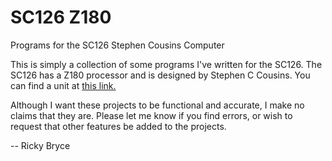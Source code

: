 # SC126 Z180
Programs for the SC126 Stephen Cousins Computer<p>
This is simply a collection of some programs I've written for the SC126.   The SC126 has a Z180 processor and is designed by Stephen C Cousins.  You can find a unit at <a href="https://www.tindie.com/products/tindiescx/sc126-z180-sbcmotherboard-kit-for-rcbus/">this link.</a><p>
Although I want these projects to be functional and accurate, I make no claims that they are.  Please let me know if you find errors, or wish to request that other features be added to the projects.<p>
-- Ricky Bryce

